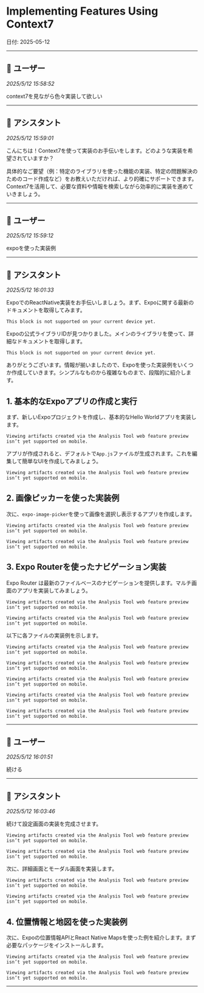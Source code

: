 # Implementing Features Using Context7

日付: 2025-05-12

---

## 👤 ユーザー
*2025/5/12 15:58:52*

context7を見ながら色々実装して欲しい

---

## 🤖 アシスタント
*2025/5/12 15:59:01*

こんにちは！Context7を使って実装のお手伝いをします。どのような実装を希望されていますか？

具体的なご要望（例：特定のライブラリを使った機能の実装、特定の問題解決のためのコード作成など）をお教えいただければ、より的確にサポートできます。Context7を活用して、必要な資料や情報を検索しながら効率的に実装を進めていきましょう。

---

## 👤 ユーザー
*2025/5/12 15:59:12*

expoを使った実装例

---

## 🤖 アシスタント
*2025/5/12 16:01:33*

ExpoでのReactNative実装をお手伝いしましょう。まず、Expoに関する最新のドキュメントを取得してみます。
```
This block is not supported on your current device yet.
```



Expoの公式ライブラリIDが見つかりました。メインのライブラリを使って、詳細なドキュメントを取得します。
```
This block is not supported on your current device yet.
```



ありがとうございます。情報が揃いましたので、Expoを使った実装例をいくつか作成していきます。シンプルなものから複雑なものまで、段階的に紹介します。

## 1. 基本的なExpoアプリの作成と実行

まず、新しいExpoプロジェクトを作成し、基本的なHello Worldアプリを実装します。
```
Viewing artifacts created via the Analysis Tool web feature preview isn’t yet supported on mobile.
```



アプリが作成されると、デフォルトで`App.js`ファイルが生成されます。これを編集して簡単なUIを作成してみましょう。
```
Viewing artifacts created via the Analysis Tool web feature preview isn’t yet supported on mobile.
```



## 2. 画像ピッカーを使った実装例

次に、`expo-image-picker`を使って画像を選択し表示するアプリを作成します。
```
Viewing artifacts created via the Analysis Tool web feature preview isn’t yet supported on mobile.
```


```
Viewing artifacts created via the Analysis Tool web feature preview isn’t yet supported on mobile.
```



## 3. Expo Routerを使ったナビゲーション実装

Expo Router は最新のファイルベースのナビゲーションを提供します。マルチ画面のアプリを実装してみましょう。
```
Viewing artifacts created via the Analysis Tool web feature preview isn’t yet supported on mobile.
```


```
Viewing artifacts created via the Analysis Tool web feature preview isn’t yet supported on mobile.
```



以下に各ファイルの実装例を示します。
```
Viewing artifacts created via the Analysis Tool web feature preview isn’t yet supported on mobile.
```


```
Viewing artifacts created via the Analysis Tool web feature preview isn’t yet supported on mobile.
```


```
Viewing artifacts created via the Analysis Tool web feature preview isn’t yet supported on mobile.
```


```
Viewing artifacts created via the Analysis Tool web feature preview isn’t yet supported on mobile.
```


```
Viewing artifacts created via the Analysis Tool web feature preview isn’t yet supported on mobile.
```

---

## 👤 ユーザー
*2025/5/12 16:01:51*

続ける

---

## 🤖 アシスタント
*2025/5/12 16:03:46*

続けて設定画面の実装を完成させます。
```
Viewing artifacts created via the Analysis Tool web feature preview isn’t yet supported on mobile.
```


```
Viewing artifacts created via the Analysis Tool web feature preview isn’t yet supported on mobile.
```



次に、詳細画面とモーダル画面を実装します。
```
Viewing artifacts created via the Analysis Tool web feature preview isn’t yet supported on mobile.
```


```
Viewing artifacts created via the Analysis Tool web feature preview isn’t yet supported on mobile.
```



## 4. 位置情報と地図を使った実装例

次に、Expoの位置情報APIとReact Native Mapsを使った例を紹介します。まず必要なパッケージをインストールします。
```
Viewing artifacts created via the Analysis Tool web feature preview isn’t yet supported on mobile.
```


```
Viewing artifacts created via the Analysis Tool web feature preview isn’t yet supported on mobile.
```

---
